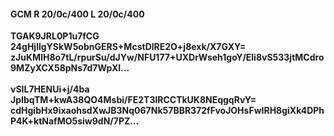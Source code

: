 #### GCM R 20/0c/400 L 20/0c/400
**TGAK9JRL0P1u7fCG**<br/>**24gHjllgYSkW5obnGERS+McstDlRE2O+j8exk/X7GXY=**<br/>**zJuKMIH8o7tL/rpurSu/dJYw/NFU177+UXDrWseh1goY/Eli8vS533jtMCdro9MZyXCX58pNs7d7WpXI...**<br/><br/>
**vSIL7HENUi+j/4ba**<br/>**JpIbqTM+kwA38QO4Msbi/FE2T3lRCCTkUK8NEqgqRvY=**<br/>**cdHgibHx9ixaohsdXwJB3Nq067Nk57BBR372fFvoJOHsFwIRH8giXk4DPhP4K+ktNafMO5siw9dN/7PZ...**